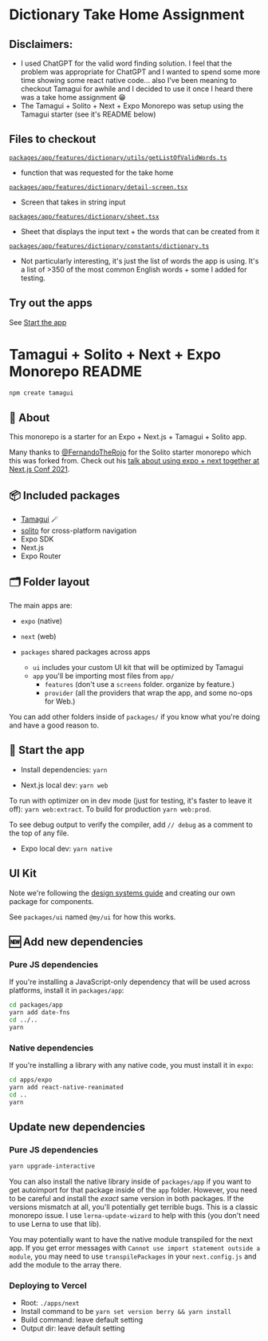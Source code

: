 # Dictionary Take Home Assignment
## Disclaimers: 
- I used ChatGPT for the valid word finding solution. I feel that the problem was appropriate for ChatGPT and I wanted to spend some more time showing some react native code... also I've been meaning to checkout Tamagui for awhile and I decided to use it once I heard there was a take home assignment 😁
- The Tamagui + Solito + Next + Expo Monorepo was setup using the Tamagui starter (see it's README below)

## Files to checkout 
[`packages/app/features/dictionary/utils/getListOfValidWords.ts`](https://github.com/tsukudabuddha/dictionary/blob/main/packages/app/features/dictionary/utils/getListOfValidWords.ts)
- function that was requested for the take home

[`packages/app/features/dictionary/detail-screen.tsx`](https://github.com/tsukudabuddha/dictionary/blob/main/packages/app/features/dictionary/detail-screen.tsx)
- Screen that takes in string input

[`packages/app/features/dictionary/sheet.tsx`](https://github.com/tsukudabuddha/dictionary/blob/main/packages/app/features/dictionary/sheet.tsx)
- Sheet that displays the input text + the words that can be created from it

[`packages/app/features/dictionary/constants/dictionary.ts`](https://github.com/tsukudabuddha/dictionary/blob/main/packages/app/features/dictionary/constants/dictionary.ts)
- Not particularly interesting, it's just the list of words the app is using. It's a list of >350 of the most common English words + some I added for testing.

## Try out the apps
See [Start the app](#-start-the-app)

# Tamagui + Solito + Next + Expo Monorepo README

```sh
npm create tamagui
```

## 🔦 About

This monorepo is a starter for an Expo + Next.js + Tamagui + Solito app.

Many thanks to [@FernandoTheRojo](https://twitter.com/fernandotherojo) for the Solito starter monorepo which this was forked from. Check out his [talk about using expo + next together at Next.js Conf 2021](https://www.youtube.com/watch?v=0lnbdRweJtA).

## 📦 Included packages

- [Tamagui](https://tamagui.dev) 🪄
- [solito](https://solito.dev) for cross-platform navigation
- Expo SDK
- Next.js
- Expo Router

## 🗂 Folder layout

The main apps are:

- `expo` (native)
- `next` (web)

- `packages` shared packages across apps
  - `ui` includes your custom UI kit that will be optimized by Tamagui
  - `app` you'll be importing most files from `app/`
    - `features` (don't use a `screens` folder. organize by feature.)
    - `provider` (all the providers that wrap the app, and some no-ops for Web.)

You can add other folders inside of `packages/` if you know what you're doing and have a good reason to.

## 🏁 Start the app

- Install dependencies: `yarn`

- Next.js local dev: `yarn web`

To run with optimizer on in dev mode (just for testing, it's faster to leave it off): `yarn web:extract`. To build for production `yarn web:prod`.

To see debug output to verify the compiler, add `// debug` as a comment to the top of any file.

- Expo local dev: `yarn native`

## UI Kit

Note we're following the [design systems guide](https://tamagui.dev/docs/guides/design-systems) and creating our own package for components.

See `packages/ui` named `@my/ui` for how this works.

## 🆕 Add new dependencies

### Pure JS dependencies

If you're installing a JavaScript-only dependency that will be used across platforms, install it in `packages/app`:

```sh
cd packages/app
yarn add date-fns
cd ../..
yarn
```

### Native dependencies

If you're installing a library with any native code, you must install it in `expo`:

```sh
cd apps/expo
yarn add react-native-reanimated
cd ..
yarn
```

## Update new dependencies

### Pure JS dependencies

```sh
yarn upgrade-interactive
```

You can also install the native library inside of `packages/app` if you want to get autoimport for that package inside of the `app` folder. However, you need to be careful and install the _exact_ same version in both packages. If the versions mismatch at all, you'll potentially get terrible bugs. This is a classic monorepo issue. I use `lerna-update-wizard` to help with this (you don't need to use Lerna to use that lib).

You may potentially want to have the native module transpiled for the next app. If you get error messages with `Cannot use import statement outside a module`, you may need to use `transpilePackages` in your `next.config.js` and add the module to the array there.

### Deploying to Vercel

- Root: `./apps/next`
- Install command to be `yarn set version berry && yarn install`
- Build command: leave default setting
- Output dir: leave default setting
